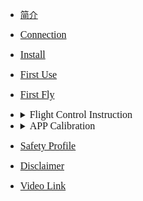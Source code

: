 <!-- docs/_sidebar.md -->

<style type="text/css">
details summary::-webkit-details-marker { display:none; } 去三角形
summary{outline:none;}去边框
</style>

- [简介](content_ch/)
- [<font size=3 face="黑体">Connection</font>](introduction/connect.md)
- [<font size=3 face="黑体">Install</font>](introduction/quickstart.md)
- [<font size=3 face="黑体">First Use</font>](introduction/app/appdownload.md)
- [<font size=3 face="黑体">First Fly</font>](introduction/fly.md)
- <details> <summary><font size=3 face="黑体">Flight Control Instruction</font> </summary> 
 
  - [<font size=3 face="黑体">AB Mode</font>](introduction/ABmode.md)
  - [<font size=3 face="黑体">Auto Mode</font>](introduction/AUTOmode.md)
  - [<font size=3 face="黑体">RTK Instruction</font>](introduction/RTK.md)
  - [<font size=3 face="黑体">Lamp Signal</font>](introduction/light.md)
  - <details> <summary><font size=3 face="黑体">Sensor Calibration</font></summary>

    - [<font size=3 face="黑体">Remote control calibration</font>](introduction/calibration/remote_calib.md)
    - [<font size=3 face="黑体">Flight calibration</font>](introduction/calibration/fly_calib.md)
    - [<font size=3 face="黑体">Magnetic calibration</font>](introduction/calibration/mag_calib.md)
    - [<font size=3 face="黑体">Flowmeter calibration</font>](introduction/calibration/flow_calib.md)
    - [<font size=3 face="黑体">Motor inspection</font>](introduction/calibration/motor_calib.md)
- <details> <summary> <font size=3 face="黑体"> APP Calibration</font></summary>  

  - [<font size=3 face="黑体">APP Parameter introduction</font>](introduction/APPpar.md)
  - [<font size=3 face="黑体">APP Management Settings</font>](introduction/APPuser.md)
  - [<font size=3 face="黑体">Agricultural Platform</font>](introduction/AGplatform.md)
- [<font size=3 face="黑体">Safety Profile</font>](introduction/sercurity.md)
- [<font size=3 face="黑体">Disclaimer</font>](introduction/satament.md)
- [<font size=3 face="黑体">Video Link</font>](introduction/video.md)


<style type="text/css">
details summary::-webkit-details-marker { display:none; } 去三角形
summary{outline:none;}去边框
</style>